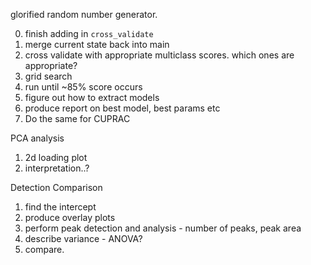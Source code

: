 glorified random number generator.

0. finish adding in `cross_validate`
1. merge current state back into main
2. cross validate with appropriate multiclass scores. which ones are appropriate?
3. grid search
4. run until ~85% score occurs
5. figure out how to extract models
6. produce report on best model, best params etc
7. Do the same for CUPRAC

PCA analysis
1. 2d loading plot
2. interpretation..?

Detection Comparison

1. find the intercept
2. produce overlay plots
3. perform peak detection and analysis - number of peaks, peak area
4. describe variance - ANOVA?
5. compare.
